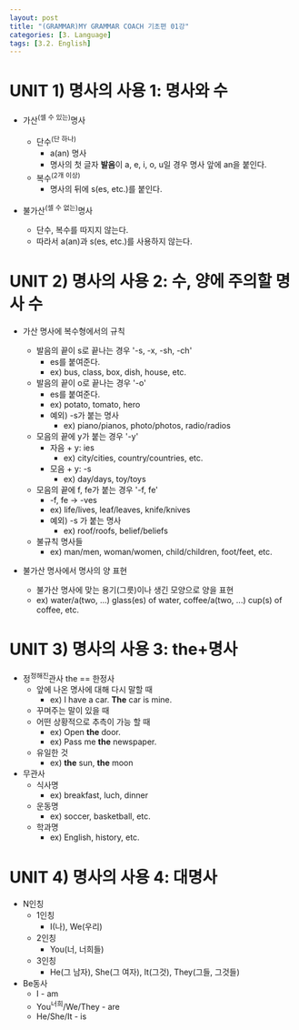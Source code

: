 ```yaml
---
layout: post
title: "(GRAMMAR)MY GRAMMAR COACH 기초편 01강"
categories: [3. Language]
tags: [3.2. English]
---
```


# UNIT 1) 명사의 사용 1: 명사와 수

* 가산<sup>(셀 수 있는)</sup>명사
    * 단수<sup>(단 하나)</sup>
        * a(an) 명사
        * 명사의 첫 글자 **발음**이 a, e, i, o, u일 경우 명사 앞에 an을 붙인다.
    * 복수<sup>(2개 이상)</sup>
        * 명사의 뒤에 s(es, etc.)를 붙인다.

* 불가산<sup>(셀 수 없는)</sup>명사
    * 단수, 복수를 따지지 않는다.
    * 따라서 a(an)과 s(es, etc.)를 사용하지 않는다.

# UNIT 2) 명사의 사용 2: 수, 양에 주의할 명사 수

* 가산 명사에 복수형에서의 규칙
    * 발음의 끝이 s로 끝나는 경우 '-s, -x, -sh, -ch'
        * es를 붙여준다.
        * ex) bus, class, box, dish, house, etc.
    * 발음의 끝이 o로 끝나는 경우 '-o'
        * es를 붙여준다.
        * ex) potato, tomato, hero
        * 예외) -s가 붙는 명사
            * ex) piano/pianos, photo/photos, radio/radios
    * 모음의 끝에 y가 붙는 경우 '-y'
        * 자음 + y: ies
            * ex) city/cities, country/countries, etc.
        * 모음 + y: -s
            * ex) day/days, toy/toys
    * 모음의 끝에 f, fe가 붙는 경우 '-f, fe'
        * -f, fe -> -ves
        * ex) life/lives, leaf/leaves, knife/knives
        * 예외) -s 가 붙는 명사
            * ex) roof/roofs, belief/beliefs
    * 불규칙 명사들
        * ex) man/men, woman/women, child/children, foot/feet, etc.

* 불가산 명사에서 명사의 양 표현
    * 불가산 명사에 맞는 용기(그릇)이나 생긴 모양으로 양을 표현
    * ex) water/a(two, ...) glass(es) of water, coffee/a(two, ...) cup(s) of coffee, etc.

# UNIT 3) 명사의 사용 3: the+명사

* 정<sup>정해진</sup>관사 the == 한정사
    * 앞에 나온 명사에 대해 다시 말할 때
        * ex) I have a car. **The** car is mine.
    * 꾸며주는 말이 있을 때
    * 어떤 상황적으로 추측이 가능 할 때
        * ex) Open **the** door.
        * ex) Pass me **the** newspaper.
    * 유일한 것
        * ex) **the** sun, **the** moon
* 무관사
    * 식사명
        * ex) breakfast, luch, dinner
    * 운동명
        * ex) soccer, basketball, etc.
    * 학과명
        * ex) English, history, etc.

# UNIT 4) 명사의 사용 4: 대명사

* N인칭
    * 1인칭
        * I(나), We(우리)
    * 2인칭
        * You(너, 너희들)
    * 3인칭
        * He(그 남자), She(그 여자), It(그것), They(그들, 그것들)
* Be동사
    * I - am
    * You<sup>너희</sup>/We/They - are
    * He/She/It - is
